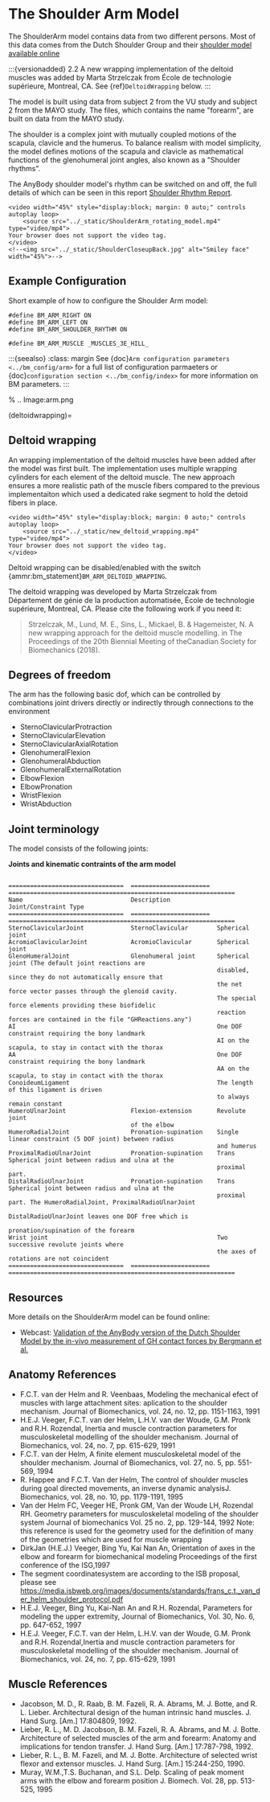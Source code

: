 # The Shoulder Arm Model

The ShoulderArm model contains data from two different persons. Most of this data
comes from the Dutch Shoulder Group and their
[shoulder model available online](https://web.archive.org/web/20150707202425/http://homepage.tudelft.nl/g6u61/repository/shoulder/overview.htm)


:::{versionadded} 2.2
A new wrapping implementation of the deltoid muscles was added by Marta Strzelczak from École de technologie supérieure, Montreal, CA. See {ref}`DeltoidWrapping` below.
:::

The model is built using data from subject 2 from the VU study and subject 2
from the MAYO study. The files, which contains the name "forearm", are
built on data from the MAYO study.

The shoulder is a complex joint with mutually coupled motions of the scapula,
clavicle and the humerus. To balance realism with model simplicity, the model
defines motions of the scapula and clavicle as mathematical functions of the
glenohumeral joint angles, also known as a "Shoulder rhythms".

The AnyBody shoulder model's rhythm can be switched on
and off, the full details of which can be seen in this report
[Shoulder Rhythm
Report](https://paperpile.com/shared/sQXLyvQsQRfauvB5T9lxyqg).

```{raw} html
<video width="45%" style="display:block; margin: 0 auto;" controls autoplay loop>
    <source src="../_static/ShoulderArm_rotating_model.mp4" type="video/mp4">
Your browser does not support the video tag.
</video>
<!--<img src="../_static/ShoulderCloseupBack.jpg" alt="Smiley face" width="45%">-->
```


## Example Configuration

Short example of how to configure the Shoulder Arm model:

```AnyScriptDoc
#define BM_ARM_RIGHT ON
#define BM_ARM_LEFT ON
#define BM_ARM_SHOULDER_RHYTHM ON

#define BM_ARM_MUSCLE _MUSCLES_3E_HILL_
```


:::{seealso}
:class: margin
See {doc}`Arm configuration parameters <../bm_config/arm>` for a
full list of configuration parmaeters or {doc}`configuration section <../bm_config/index>`
for more information on BM parameters.
:::



% .. Image:arm.png

(deltoidwrapping)=

## Deltoid wrapping

An wrapping implementation of the deltoid muscles have been added after the
model was first built. The implementation uses multiple wrapping cylinders for
each element of the deltoid muscle. The new approach ensures a more realistic
path of the muscle fibers compared to the previous implementaiton which used a
dedicated rake segment to hold the detoid fibers in place.

```{raw} html
<video width="45%" style="display:block; margin: 0 auto;" controls autoplay loop>
    <source src="../_static/new_deltoid_wrapping.mp4" type="video/mp4">
Your browser does not support the video tag.
</video>
```

Deltoid wrapping can be disabled/enabled with the switch
{ammr:bm_statement}`BM_ARM_DELTOID_WRAPPING`.

The deltoid wrapping was developed by Marta Strzelczak from Département de
génie de la production automatisée, École de technologie supérieure, Montreal,
CA. Please cite the following work if you need it:

> Strzelczak, M., Lund, M. E., Sins, L., Mickael, B. & Hagemeister, N. A new
> wrapping approach for the deltoid muscle modelling. in The Proceedings of the
> 20th Biennial Meeting of theCanadian Society for Biomechanics (2018).

## Degrees of freedom

The arm has the following basic dof, which can be controlled by combinations
joint drivers directly or indirectly through connections to the environment

- SternoClavicularProtraction
- SternoClavicularElevation
- SternoClavicularAxialRotation
- GlenohumeralFlexion
- GlenohumeralAbduction
- GlenohumeralExternalRotation
- ElbowFlexion
- ElbowPronation
- WristFlexion
- WristAbduction

## Joint terminology


The model consists of the following joints:

**Joints and kinematic contraints of the arm model**

```{eval-rst} 

================================  ======================  ===============================================================
Name                              Description             Joint/Constraint Type
================================  ======================  ===============================================================
SternoClavicularJoint             SternoClavicular        Spherical joint
AcromioClavicularJoint            AcromioClavicular       Spherical joint
GlenoHumeralJoint                 Glenohumeral joint      Spherical joint (The default joint reactions are
                                                          disabled, since they do not automatically ensure that
                                                          the net force vector passes through the glenoid cavity.
                                                          The special force elements providing these biofidelic
                                                          reaction forces are contained in the file "GHReactions.any")
AI                                                        One DOF constraint requiring the bony landmark
                                                          AI on the scapula, to stay in contact with the thorax
AA                                                        One DOF constraint requiring the bony landmark
                                                          AA on the scapula, to stay in contact with the thorax
ConoideumLigament                                         The length of this ligament is driven
                                                          to always remain constant
HumeroUlnarJoint                  Flexion-extension       Revolute joint
                                  of the elbow                                                               
HumeroRadialJoint                 Pronation-supination    Single linear constraint (5 DOF joint) between radius 
                                                          and humerus
ProximalRadioUlnarJoint           Pronation-supination    Trans Spherical joint between radius and ulna at the
                                                          proximal part.
DistalRadioUlnarJoint             Pronation-supination    Trans Spherical joint between radius and ulna at the
                                                          proximal part. The HumeroRadialJoint, ProximalRadioUlnarJoint
                                                          DistalRadioUlnarJoint leaves one DOF free which is
                                                          pronation/supination of the forearm
Wrist joint                                               Two successive revolute joints where
                                                          the axes of rotations are not coincident
================================  ======================  ===============================================================

```


## Resources

More details on the ShoulderArm model can be found online:

- Webcast: [Validation of the AnyBody version of the Dutch Shoulder Model by the in-vivo measurement of GH contact forces by Bergmann et al.](https://www.anybodytech.com/download/validation-of-the-anybody-version-of-the-dutch-shoulder-model-by-the-in-vivo-measurement-of-gh-contact-forces-by-bergmann-et-al/)

## Anatomy References

- F.C.T. van der Helm and R. Veenbaas, Modeling the mechanical efect of
  muscles with large attachment sites: aplication to the shoulder
  mechanism. Journal of Biomechanics, vol. 24, no. 12, pp. 1151-1163,
  1991
- H.E.J. Veeger, F.C.T. van der Helm, L.H.V. van der Woude, G.M. Pronk
  and R.H. Rozendal, Inertia and muscle contraction parameters for
  musculoskeletal modelling of the shoulder mechanism. Journal of
  Biomechanics, vol. 24, no. 7, pp. 615-629, 1991
- F.C.T. van der Helm, A finite element musculoskeletal model of the
  shoulder mechanism. Journal of Biomechanics, vol. 27, no. 5, pp.
  551-569, 1994
- R. Happee and F.C.T. Van der Helm, The control of shoulder muscles
  during goal directed movements, an inverse dynamic analysisJ.
  Biomechanics, vol. 28, no. 10, pp. 1179-1191, 1995
- Van der Helm FC, Veeger HE, Pronk GM, Van der Woude LH, Rozendal RH.
  Geometry parameters for musculoskeletal modeling of the shoulder
  system Journal of biomechanics Vol. 25 no. 2, pp. 129-144, 1992 Note:
  this reference is used for the geometry used for the definition of
  many of the geometries which are used for muscle wrapping
- DirkJan (H.E.J.) Veeger, Bing Yu, Kai Nan An, Orientation of axes in
  the elbow and forearm for biomechanical modeling Proceedings of the
  first conference of the ISG,1997
- The segment coordinatesystem are according to the ISB proposal,
  please see
  <https://media.isbweb.org/images/documents/standards/frans_c.t._van_der_helm_shoulder_protocol.pdf>
- H.E.J. Veeger, Bing Yu, Kai-Nan An and R.H. Rozendal, Parameters for
  modeling the upper extremity, Journal of Biomechanics, Vol. 30, No.
  6, pp. 647-652, 1997
- H.E.J. Veeger, F.C.T. van der Helm, L.H.V. van der Woude, G.M. Pronk
  and R.H. Rozendal,Inertia and muscle contraction parameters for
  musculoskeletal modelling of the shoulder mechanism. Journal of
  Biomechanics, vol. 24, no. 7, pp. 615-629, 1991

## Muscle References

- Jacobson, M. D., R. Raab, B. M. Fazeli, R. A. Abrams, M. J. Botte,
  and R. L. Lieber. Architectural design of the human intrinsic hand
  muscles. J. Hand Surg. \[Am.\] 17:804809, 1992.
- Lieber, R. L., M. D. Jacobson, B. M. Fazeli, R. A. Abrams, and M. J.
  Botte. Architecture of selected muscles of the arm and forearm:
  Anatomy and implications for tendon transfer. J. Hand Surg. \[Am.\]
  17:787-798, 1992.
- Lieber, R. L., B. M. Fazeli, and M. J. Botte. Architecture of
  selected wrist flexor and extensor muscles. J. Hand Surg. \[Am.\]
  15:244-250, 1990.
- Muray, W.M.,T.S. Buchanan, and S.L. Delp. Scaling of peak moment arms
  with the elbow and forearm position J. Biomech. Vol. 28, pp. 513-525,
  1995
